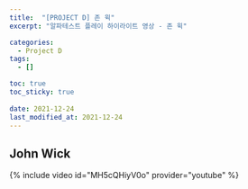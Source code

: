 ```yaml
---
title:  "[PROJECT D] 존 윅"
excerpt: "알파테스트 플레이 하이라이트 영상 - 존 윅"

categories:
  - Project D
tags:
  - []

toc: true
toc_sticky: true
 
date: 2021-12-24
last_modified_at: 2021-12-24
---
```


## John Wick
{% include video id="MH5cQHiyV0o" provider="youtube" %}